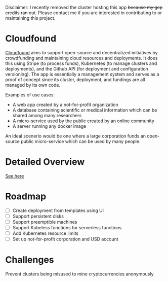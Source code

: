 Disclaimer: I recently removed the cluster hosting this app ~~because my gcp credits ran out~~. Please contact me if you are interested in contributing to or maintaining this project.

# Cloudfound
[Cloudfound](https://cloudfound.io) aims to support open-source and decentralized initiatives by crowdfunding and maintaining cloud resources and deployments. It does this using Stripe (to process funds), Kubernetes (to manage clusters and deployments), and the Github API (for deployment and configuration versioning).
The app is essentially a management system and serves as a proof of concept since its cluster, deployment, and fundings are all managed by its own code.

Examples of use cases:
- A web app created by a not-for-profit organization 
- A database containing scientific or medical information which can be shared among many researchers
- A micro-service used by the public created by an online community
- A server running any docker image

An ideal scenerio would be one where a large corporation funds an open-source public micro-service which can be used by many people. 

# Detailed Overview
[See here](app/backend/README.md)

# Roadmap
- [ ] Create deployment from templates using UI
- [ ] Support persistent disks
- [ ] Support preemptible machines
- [ ] Support Kubeless functions for serverless functions
- [ ] Add Kubernetes resource limits
- [ ] Set up not-for-profit corporation and USD account

# Challenges
Prevent clusters being misused to mine cryptocurrencies anonymously
